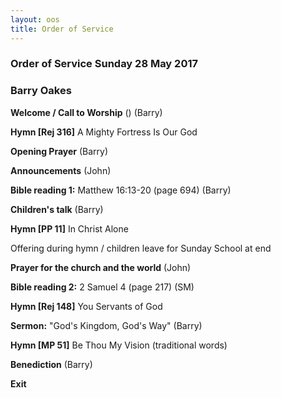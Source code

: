 ```yaml
---
layout: oos
title: Order of Service
---
```

### Order of Service Sunday 28 May 2017
### Barry Oakes

**Welcome / Call to Worship** () (Barry)

**Hymn [Rej 316]** A Mighty Fortress Is Our God

**Opening Prayer** (Barry)

**Announcements** (John)

**Bible reading 1:** Matthew 16:13-20 (page 694) (Barry)

**Children's talk** (Barry)

**Hymn [PP 11]** In Christ Alone

Offering during hymn / children leave for Sunday School at end

**Prayer for the church and the world** (John)

**Bible reading 2:** 2 Samuel 4 (page 217) (SM)

**Hymn [Rej 148]** You Servants of God

**Sermon:** "God's Kingdom, God's Way" (Barry)

**Hymn [MP 51]** Be Thou My Vision (traditional words)

**Benediction** (Barry)

**Exit**
